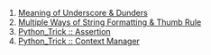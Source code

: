 1. [Meaning of Underscore & Dunders](https://github.com/PrakharDoneriya/Python/blob/master/Meaning_of_Underscore_Dunders.md)
2. [Multiple Ways of String Formatting & Thumb Rule](https://github.com/PrakharDoneriya/Python/blob/master/Multiple_Ways_of_String_Formatting_Thumb_Rule.md)
3. [Python_Trick :: Assertion](https://github.com/PrakharDoneriya/Python/blob/master/Python_Trick_Assertion.md)
4. [Python_Trick :: Context Manager](https://github.com/PrakharDoneriya/Python/blob/master/Python_Trick_Context_Manager_and_with_Statement.md) 
